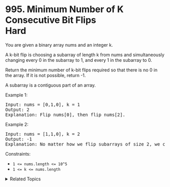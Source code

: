 # 995. Minimum Number of K Consecutive Bit Flips<br> Hard

You are given a binary array nums and an integer k.

A k-bit flip is choosing a subarray of length k from nums and simultaneously changing every 0 in the subarray to 1, and every 1 in the subarray to 0.

Return the minimum number of k-bit flips required so that there is no 0 in the array. If it is not possible, return -1.

A subarray is a contiguous part of an array.

Example 1:

<pre>
Input: nums = [0,1,0], k = 1
Output: 2
Explanation: Flip nums[0], then flip nums[2].
</pre>

Example 2:

<pre>
Input: nums = [1,1,0], k = 2
Output: -1
Explanation: No matter how we flip subarrays of size 2, we cannot make the array become [1,1,1].
</pre>

Constraints:

- `1 <= nums.length <= 10^5`
- `1 <= k <= nums.length`

<details>

<summary> Related Topics </summary>

-   `Sliding Window`
-   `Array`
-		`Greedy`

</details>